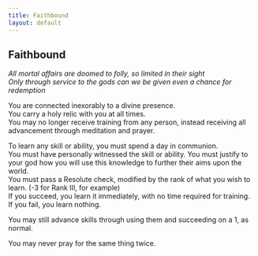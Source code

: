 ```yaml
---
title: Faithbound
layout: default
---
```


## Faithbound

_All mortal affairs are doomed to folly, so limited in their sight_  
_Only through service to the gods can we be given even a chance for redemption_

You are connected inexorably to a divine presence.  
You carry a holy relic with you at all times.  
You may no longer receive training from any person, instead receiving all advancement through meditation and prayer.

To learn any skill or ability, you must spend a day in communion.  
You must have personally witnessed the skill or ability.
You must justify to your god how you will use this knowledge to further their aims upon the world.  
You must pass a Resolute check, modified by the rank of what you wish to learn. (-3 for Rank III, for example)  
If you succeed, you learn it immediately, with no time required for training.  
If you fail, you learn nothing.

You may still advance skills through using them and succeeding on a 1, as normal.

You may never pray for the same thing twice.
